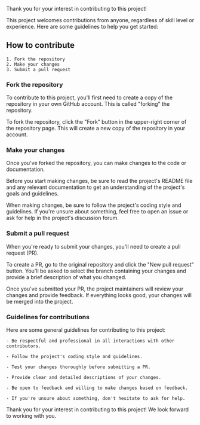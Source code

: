 Thank you for your interest in contributing to this project!

This project welcomes contributions from anyone, regardless of skill level or experience. Here are some guidelines to help you get started:

## How to contribute

    1. Fork the repository
    2. Make your changes
    3. Submit a pull request

### Fork the repository

To contribute to this project, you'll first need to create a copy of the repository in your own GitHub account. This is called "forking" the repository.

To fork the repository, click the "Fork" button in the upper-right corner of the repository page. This will create a new copy of the repository in your account.

### Make your changes

Once you've forked the repository, you can make changes to the code or documentation.

Before you start making changes, be sure to read the project's README file and any relevant documentation to get an understanding of the project's goals and guidelines.

When making changes, be sure to follow the project's coding style and guidelines. If you're unsure about something, feel free to open an issue or ask for help in the project's discussion forum.

### Submit a pull request

When you're ready to submit your changes, you'll need to create a pull request (PR).

To create a PR, go to the original repository and click the "New pull request" button. You'll be asked to select the branch containing your changes and provide a brief description of what you changed.

Once you've submitted your PR, the project maintainers will review your changes and provide feedback. If everything looks good, your changes will be merged into the project.

### Guidelines for contributions

Here are some general guidelines for contributing to this project:

    - Be respectful and professional in all interactions with other contributors.
    
    - Follow the project's coding style and guidelines.
    
    - Test your changes thoroughly before submitting a PR.
    
    - Provide clear and detailed descriptions of your changes.
    
    - Be open to feedback and willing to make changes based on feedback.
    
    - If you're unsure about something, don't hesitate to ask for help.

Thank you for your interest in contributing to this project! We look forward to working with you.
